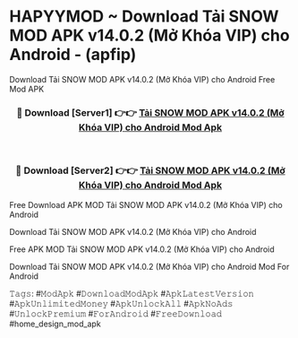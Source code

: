 # HAPYYMOD ~ Download Tải SNOW MOD APK v14.0.2 (Mở Khóa VIP) cho Android - (apfip)
Download Tải SNOW MOD APK v14.0.2 (Mở Khóa VIP) cho Android Free Mod APK

<div align="center">
<h3>🔴 Download [Server1] 👉👉 <a href="https://apk-comot.site?title=Tải_SNOW_MOD_APK_v14.0.2_(Mở_Khóa_VIP)_cho_Android">Tải SNOW MOD APK v14.0.2 (Mở Khóa VIP) cho Android Mod Apk</a></h3><br>

<h3>🔴 Download [Server2] 👉👉 <a href="https://apk-comot.site?title=Tải_SNOW_MOD_APK_v14.0.2_(Mở_Khóa_VIP)_cho_Android">Tải SNOW MOD APK v14.0.2 (Mở Khóa VIP) cho Android Mod Apk</a></h3>
</div>


Free Download APK MOD Tải SNOW MOD APK v14.0.2 (Mở Khóa VIP) cho Android

Download Tải SNOW MOD APK v14.0.2 (Mở Khóa VIP) cho Android 

Free APK MOD Tải SNOW MOD APK v14.0.2 (Mở Khóa VIP) cho Android 

Download Tải SNOW MOD APK v14.0.2 (Mở Khóa VIP) cho Android Mod For Android

𝚃𝚊𝚐𝚜: #𝙼𝚘𝚍𝙰𝚙𝚔 #𝙳𝚘𝚠𝚗𝚕𝚘𝚊𝚍𝙼𝚘𝚍𝙰𝚙𝚔 #𝙰𝚙𝚔𝙻𝚊𝚝𝚎𝚜𝚝𝚅𝚎𝚛𝚜𝚒𝚘𝚗 #𝙰𝚙𝚔𝚄𝚗𝚕𝚒𝚖𝚒𝚝𝚎𝚍𝙼𝚘𝚗𝚎𝚢 #𝙰𝚙𝚔𝚄𝚗𝚕𝚘𝚌𝚔𝙰𝚕𝚕 #𝙰𝚙𝚔𝙽𝚘𝙰𝚍𝚜 #𝚄𝚗𝚕𝚘𝚌𝚔𝙿𝚛𝚎𝚖𝚒𝚞𝚖 #𝙵𝚘𝚛𝙰𝚗𝚍𝚛𝚘𝚒𝚍 #𝙵𝚛𝚎𝚎𝙳𝚘𝚠𝚗𝚕𝚘𝚊𝚍 #home_design_mod_apk